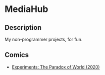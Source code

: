 # MediaHub

## Description

My non-programmer projects, for fun.

## Comics

* [Experiments: The Paradox of World (2020)](https://zalexanninev15.github.io/MediaHub/ETPofW/Comics.html)
